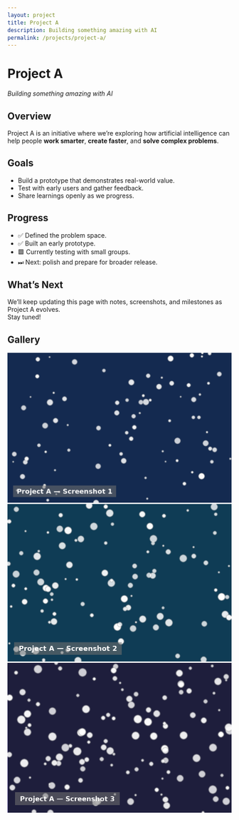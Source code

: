 ```yaml
---
layout: project
title: Project A
description: Building something amazing with AI
permalink: /projects/project-a/
---
```


# Project A
*Building something amazing with AI*

## Overview
Project A is an initiative where we’re exploring how artificial intelligence can help people **work smarter**, **create faster**, and **solve complex problems**.

## Goals
- Build a prototype that demonstrates real-world value.  
- Test with early users and gather feedback.  
- Share learnings openly as we progress.  

## Progress
- ✅ Defined the problem space.  
- ✅ Built an early prototype.  
- 🟩 Currently testing with small groups.  
- ⏭ Next: polish and prepare for broader release.  

## What’s Next
We’ll keep updating this page with notes, screenshots, and milestones as Project A evolves.  
Stay tuned!

## Gallery
![Project A — Screenshot 1](/projects/project-a/screenshot-1.png)  
![Project A — Screenshot 2](/projects/project-a/screenshot-2.png)  
![Project A — Screenshot 3](/projects/project-a/screenshot-3.png)
